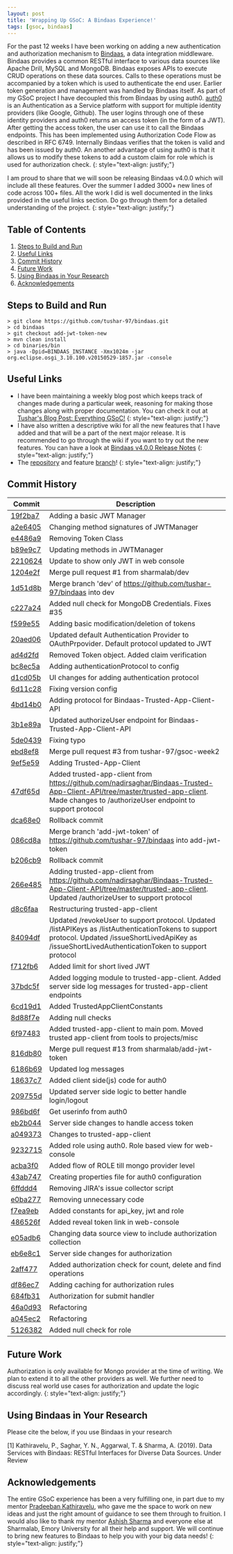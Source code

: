 ```yaml
---
layout: post
title: 'Wrapping Up GSoC: A Bindaas Experience!'
tags: [gsoc, bindaas]
---
```

For the past 12 weeks I have been working on adding a new authentication and authorization mechanism to [Bindaas](https://github.com/sharmalab/bindaas), a data integration middleware. Bindaas provides a common RESTful interface to various data sources like Apache Drill, MySQL and MongoDB. Bindaas exposes APIs to execute CRUD operations on these data sources. Calls to these operations must be accompanied by a token which is used to authenticate the end user. Earlier token generation and management was handled by Bindaas itself. As part of my GSoC project I have decoupled this from Bindaas by using auth0. [auth0](https://auth0.com/) is an Authentication as a Service platform with support for multiple identity providers (like Google, Github). The user logins through one of these identity providers and auth0 returns an access token (in the form of a JWT). After getting the access token, the user can use it to call the Bindaas endpoints. This has been implemented using Authorization Code Flow as described in RFC 6749. Internally Bindaas verifies that the token is valid and has been issued by auth0. An another advantage of using auth0 is that it allows us to modify these tokens to add a custom claim for role which is used for authorization check.
{: style="text-align: justify;"}

I am proud to share that we will soon be releasing Bindaas v4.0.0 which will include all these features. Over the summer I added 3000+ new lines of code across 100+ files. All the work I did is well documented in the links provided in the useful links section. Do go through them for a detailed understanding of the project. 
{: style="text-align: justify;"}

## Table of Contents
1. [Steps to Build and Run](#steps-to-build-and-run)
2. [Useful Links](#useful-links)
3. [Commit History](#commit-history)
4. [Future Work](#future-work)
5. [Using Bindaas in Your Research](#using-bindaas-in-your-research)
6. [Acknowledgements](#acknowledgements)


## Steps to Build and Run

```
> git clone https://github.com/tushar-97/bindaas.git
> cd bindaas
> git checkout add-jwt-token-new
> mvn clean install
> cd binaries/bin
> java -Dpid=BINDAAS_INSTANCE -Xmx1024m -jar org.eclipse.osgi_3.10.100.v20150529-1857.jar -console
```

## Useful Links
- I have been maintaining a weekly blog post which keeps track of changes made during a particular week, reasoning for making those changes along with proper documentation. You can check it out at [Tushar's Blog Post: Everything GSoC!](https://tushar-97.github.io/2019-05-26-everything-gsoc/)
{: style="text-align: justify;"}
- I have also written a descriptive wiki for all the new features that I have added and that will be a part of the next major release. It is recommended to go through the wiki if you want to try out the new features. You can have a look at [Bindaas v4.0.0 Release Notes](https://github.com/tushar-97/bindaas/wiki/Bindaas-4.0.0-Release-Notes)
{: style="text-align: justify;"}
- The [repository](https://github.com/tushar-97/bindaas) and feature [branch](https://github.com/tushar-97/bindaas/tree/add-jwt-token-new)!
{: style="text-align: justify;"}

## Commit History

| Commit | Description |
|--------|-------------|
| [19f2ba7](https://github.com/tushar-97/bindaas/commit/19f2ba7e1d506127cdcff6f2c26f2a8d840e434d) | Adding a basic JWT Manager |
| [a2e6405](https://github.com/tushar-97/bindaas/commit/a2e640562137c0d688700871a96aa80a1541a996) | Changing method signatures of JWTManager |
| [e4486a9](https://github.com/tushar-97/bindaas/commit/e4486a90a16bf12cd928e889b67e5db81ceac503) | Removing Token Class |
| [b89e9c7](https://github.com/tushar-97/bindaas/commit/b89e9c71027492d183c5ad5e98a83373cc4277c0) | Updating methods in JWTManager |
| [2210624](https://github.com/tushar-97/bindaas/commit/2210624bcf21aa61c75a5350e2e6a7baf15e40c5) | Update to show only JWT in web console |
| [1204e2f](https://github.com/tushar-97/bindaas/commit/1204e2f8e1ad03a361d881da60f93f4ef56d9d7c) | Merge pull request #1 from sharmalab/dev |
| [1d51d8b](https://github.com/tushar-97/bindaas/commit/1d51d8b72151de08f1ec1faa1013de1ed84c9368) | Merge branch 'dev' of https://github.com/tushar-97/bindaas into dev |
| [c227a24](https://github.com/tushar-97/bindaas/commit/c227a2411a4dcd70cb145f4e7bbad7b50c862423) | Added null check for MongoDB Credentials. Fixes #35 |
| [f599e55](https://github.com/tushar-97/bindaas/commit/f599e5515a3477fd8dc21295be939bbf7531aa86) | Adding basic modification/deletion of tokens |
| [20aed06](https://github.com/tushar-97/bindaas/commit/20aed0628eebc5114dc10f5cda05f2f0f78e7cb8) | Updated default Authentication Provider to OAuthPrpovider. Default protocol updated to JWT |
| [ad4d2fd](https://github.com/tushar-97/bindaas/commit/ad4d2fd7a14b65d9dfcd3bcc18e6eda6db69ee08) | Removed Token object. Added claim verification |
| [bc8ec5a](https://github.com/tushar-97/bindaas/commit/bc8ec5a871f84fe83b30f02cc8362ca8eb82fc26) | Adding authenticationProtocol to config |
| [d1cd05b](https://github.com/tushar-97/bindaas/commit/d1cd05b5ff97fe5356a98dc3489f8b7c3c2c3694) | UI changes for adding authentication protocol |
| [6d11c28](https://github.com/tushar-97/bindaas/commit/6d11c28262e153074bda39dabf74395861f0a11a) | Fixing version config |
| [4bd14b0](https://github.com/tushar-97/bindaas/commit/4bd14b05999049f578fe292c0cd638e83d87101f) | Adding protocol for Bindaas-Trusted-App-Client-API |
| [3b1e89a](https://github.com/tushar-97/bindaas/commit/3b1e89a0f81c9ac9a9e497fc5828531aa5363832) | Updated authorizeUser endpoint for Bindaas-Trusted-App-Client-API |
| [5de0439](https://github.com/tushar-97/bindaas/commit/5de0439eb242abf1aee6c40c2d046694e03c93d6) | Fixing typo |
| [ebd8ef8](https://github.com/tushar-97/bindaas/commit/ebd8ef8984003f054a216d3499959f9bbe6abf99) | Merge pull request #3 from tushar-97/gsoc-week2 |
| [9ef5e59](https://github.com/tushar-97/bindaas/commit/9ef5e59fcd83c67a331fc99e22ab36201f0de7f2) | Adding Trusted-App-Client |
| [47df65d](https://github.com/tushar-97/bindaas/commit/47df65d47087fadacbe91b3232171d696c5cf38f) | Added trusted-app-client from https://github.com/nadirsaghar/Bindaas-Trusted-App-Client-API/tree/master/trusted-app-client. Made changes to /authorizeUser endpoint to support protocol |
| [dca68e0](https://github.com/tushar-97/bindaas/commit/dca68e0d7363e39a6b9dfba297bcef04f51555ec) | Rollback commit |
| [086cd8a](https://github.com/tushar-97/bindaas/commit/086cd8a7eb924f674c292944af60276aa961df6c) | Merge branch 'add-jwt-token' of https://github.com/tushar-97/bindaas into add-jwt-token |
| [b206cb9](https://github.com/tushar-97/bindaas/commit/b206cb9610e32f9376fa21e6ad57e2dc58259e2c) | Rollback commit |
| [266e485](https://github.com/tushar-97/bindaas/commit/266e485a7cfee29a3ccfac6cab5d7233fd0859c3) | Adding trusted-app-client from https://github.com/nadirsaghar/Bindaas-Trusted-App-Client-API/tree/master/trusted-app-client. Updated /authorizeUser to support protocol |
| [d8c6faa](https://github.com/tushar-97/bindaas/commit/d8c6faa1e1d47bdc028e41d3249b5a173a332b2c) | Restructuring trusted-app-client |
| [84094df](https://github.com/tushar-97/bindaas/commit/84094dfc8cfa503057e4b39297fecd2950594108) | Updated /revokeUser to support protocol. Updated /listAPIKeys as /listAuthenticationTokens to support protocol. Updated /issueShortLivedApiKey as /issueShortLivedAuthenticationToken to support protocol |
| [f712fb6](https://github.com/tushar-97/bindaas/commit/f712fb68cdb71e6ac0b4d6e7ddb82eb77f0aee29) | Added limit for short lived JWT |
| [37bdc5f](https://github.com/tushar-97/bindaas/commit/37bdc5fc70648388280dc3ee304042a3ad5a273b) | Added logging module to trusted-app-client. Added server side log messages for trusted-app-client endpoints |
| [6cd19d1](https://github.com/tushar-97/bindaas/commit/6cd19d17127cd4c34d39a7f4e5630eacc20f98ef) | Added TrustedAppClientConstants |
| [8d88f7e](https://github.com/tushar-97/bindaas/commit/8d88f7e2f04419b477d2aced783eab1d1ce37713) | Adding null checks |
| [6f97483](https://github.com/tushar-97/bindaas/commit/6f9748330399e0e9019389129fe560b1491c4743) | Added trusted-app-client to main pom. Moved trusted app-client from tools to projects/misc |
| [816db80](https://github.com/tushar-97/bindaas/commit/816db80eb0648500d6a297979f625e70bb80be26) | Merge pull request #13 from sharmalab/add-jwt-token |
| [6186b69](https://github.com/tushar-97/bindaas/commit/6186b69a1904fce34160957acf5adf1c83588727) | Updated log messages |
| [18637c7](https://github.com/tushar-97/bindaas/commit/18637c7c260ee6c6e25406b982e192d4eb7d18df) | Added client side(js) code for auth0 |
| [209755d](https://github.com/tushar-97/bindaas/commit/209755d2066b2dff005003e144a10aa2fa130241) | Updated server side logic to better handle login/logout |
| [986bd6f](https://github.com/tushar-97/bindaas/commit/986bd6f19d27eeaa49bd496564550ee58ed6e377) | Get userinfo from auth0 |
| [eb2b044](https://github.com/tushar-97/bindaas/commit/eb2b04471f69b6c6b346d723c06d5274e592e34f) | Server side changes to handle access token |
| [a049373](https://github.com/tushar-97/bindaas/commit/a04937364decc09902d5126fa1b4038680fdeba1) | Changes to trusted-app-client |
| [9232715](https://github.com/tushar-97/bindaas/commit/9232715c7ddc822fe93cc9a3788e6703cb84cc46) | Added role using auth0. Role based view for web-console |
| [acba3f0](https://github.com/tushar-97/bindaas/commit/acba3f0b8c0798e23569ca750dfafa77630e5213) | Added flow of ROLE till mongo provider level |
| [43ab747](https://github.com/tushar-97/bindaas/commit/43ab7476415a7368471c25f6cf39058cad839ad4) | Creating properties file for auth0 configuration |
| [6ffddd4](https://github.com/tushar-97/bindaas/commit/6ffddd4addb8f6deccef91f34e29f6f8addbcd46) | Removing JIRA's issue collector script |
| [e0ba277](https://github.com/tushar-97/bindaas/commit/e0ba27745761cfb4661f69345d9a9d6a176acbd4) | Removing unnecessary code |
| [f7ea9eb](https://github.com/tushar-97/bindaas/commit/f7ea9eb217d505bc5557666fed468ddcbed5d3e2) | Added constants for api_key, jwt and role |
| [486526f](https://github.com/tushar-97/bindaas/commit/486526f9eb0a75e6724d93c4638b992c08dbe7c6) | Added reveal token link in web-console |
| [e05adb6](https://github.com/tushar-97/bindaas/commit/e05adb64d90101e9051fea2b4bfc3e324f911a6e) | Changing data source view to include authorization collection |
| [eb6e8c1](https://github.com/tushar-97/bindaas/commit/eb6e8c10e38ff0f395fbf7a5f20d7ed3dfb8d81c) | Server side changes for authorization |
| [2aff477](https://github.com/tushar-97/bindaas/commit/2aff477fcda83882a67bfc5009721bd266d31820) | Added authorization check for count, delete and find operations |
| [df86ec7](https://github.com/tushar-97/bindaas/commit/df86ec725c995864dff357b8cd722f89cf872283) | Adding caching for authorization rules |
| [684fb31](https://github.com/tushar-97/bindaas/commit/684fb310231e27ca38a1121a5180a3899cf86366) | Authorization for submit handler |
| [46a0d93](https://github.com/tushar-97/bindaas/commit/46a0d93846528cfe0d62b1140ec1cdf8501adfec) | Refactoring |
| [a045ec2](https://github.com/tushar-97/bindaas/commit/a045ec2b058e5d1d91a9aee2e0b3e91b69492423) | Refactoring |
| [5126382](https://github.com/tushar-97/bindaas/commit/5126382f6390d773eeb771444b9116969040733c) | Added null check for role |

## Future Work
Authorization is only available for Mongo provider at the time of writing. We plan to extend it to all the other providers as well. We further need to discuss real world use cases for authorization and update the logic accordingly.
{: style="text-align: justify;"}

## Using Bindaas in Your Research

Please cite the below, if you use Bindaas in your research

[1] Kathiravelu, P., Saghar, Y. N., Aggarwal, T. & Sharma, A. (2019). Data Services with Bindaas:
RESTful Interfaces for Diverse Data Sources. Under Review

## Acknowledgements
The entire GSoC experience has been a very fulfilling one, in part due to my mentor [Pradeeban Kathiravelu](https://kkpradeeban.blogspot.com), who gave me the space to work on new ideas and just the right amount of guidance to see them through to fruition. I would also like to thank my mentor [Ashish Sharma](http://www.bmi.emory.edu/ashishsharma) and everyone else at Sharmalab, Emory University for all their help and support. We will continue to bring new features to Bindaas to help you with your big data needs!
{: style="text-align: justify;"}